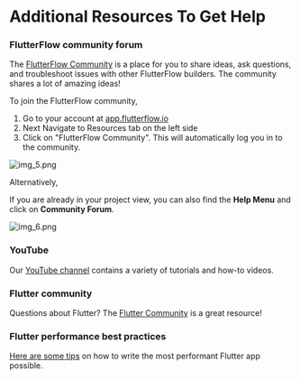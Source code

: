 

# Additional Resources To Get Help

### FlutterFlow community forum

The [FlutterFlow Community](https://community.flutterflow.io/) is a place for you to share ideas, ask questions, and troubleshoot issues with other FlutterFlow builders. The community shares a lot of amazing ideas!

To join the FlutterFlow community,

1. Go to your account at [app.flutterflow.io](https://app.flutterflow.io)
2. Next Navigate to Resources tab on the left side
3. Click on "FlutterFlow Community". This will automatically log you in to the community.

![img_5.png](imgs/img_5.png)

Alternatively,

If you are already in your project view, you can also find the **Help Menu** and click on **Community Forum**.

![img_6.png](imgs/img_6.png)

### YouTube

Our [YouTube channel](https://www.youtube.com/channel/UC5LueiosDVInA6yXE_38i9Q/featured) contains a variety of tutorials and how-to videos.

### Flutter community

Questions about Flutter? The [Flutter Community](https://flutter.dev/community) is a great resource!

### Flutter performance best practices

[Here are some tips](https://docs.flutter.dev/perf/rendering/best-practices) on how to write the most performant Flutter app possible.